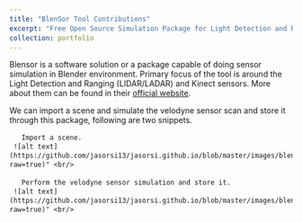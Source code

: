 ```yaml
---
title: "BlenSor Tool Contributions"
excerpt: "Free Open Source Simulation Package for Light Detection and Ranging (LIDAR/LADAR) and Kinect sensors. <br/> ![alt text](https://github.com/jasorsi13/jasorsi.github.io/blob/master/images/blensorlogo.PNG?raw=true)"
collection: portfolio
---
```


Blensor is a software solution or a package capable of doing sensor simulation in Blender environment. Primary focus of the tool is around the Light Detection and Ranging (LIDAR/LADAR) and Kinect sensors. More about them can be found in their [official website](https://www.blensor.org/). 

We can import a scene and simulate the velodyne sensor scan and store it through this package, following are two snippets.
       
       Import a scene. 
     ![alt text](https://github.com/jasorsi13/jasorsi.github.io/blob/master/images/blensor1.PNG?raw=true)" <br/>
       
       Perform the velodyne sensor simulation and store it. 
     ![alt text](https://github.com/jasorsi13/jasorsi.github.io/blob/master/images/blensor2.PNG?raw=true)" <br/>
  

